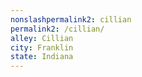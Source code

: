 ```yaml
---
﻿nonslashpermalink2: cillian
permalink2: /cillian/
alley: Cillian
city: Franklin
state: Indiana
---
```

